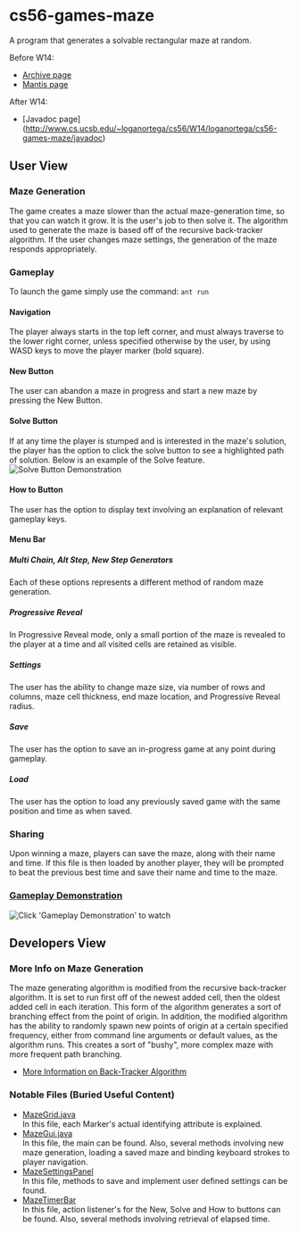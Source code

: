 # cs56-games-maze

A program that generates a solvable rectangular maze at random. 

Before W14:
* [Archive page](https://foo.cs.ucsb.edu/cs56/issues/0000769/)
* [Mantis page](https://foo.cs.ucsb.edu/56mantis/view.php?id=769)

After W14:
* [Javadoc page] (http://www.cs.ucsb.edu/~loganortega/cs56/W14/loganortega/cs56-games-maze/javadoc)

## User View

### Maze Generation
The game creates a maze slower than the actual maze-generation time, so that you can watch it grow. It is the user's job to then solve it. The algorithm used to generate the maze is based off of the recursive back-tracker algorithm.  If the user changes maze settings, the generation of the maze responds appropriately.

### Gameplay
To launch the game simply use the command: `ant run`

#### Navigation
The player always starts in the top left corner, and must always traverse to the lower right corner, unless specified otherwise by the user, by using WASD keys to move the player marker (bold square).

#### New Button
The user can abandon a maze in progress and start a new maze by pressing the New Button. 

#### Solve Button
If at any time the player is stumped and is interested in the maze's solution, the player has the option to click the solve button to see a highlighted path of solution. Below is an example of the Solve feature. 
![](http://i.imgur.com/eve3g50.png "Solve Button Demonstration")

#### How to Button
The user has the option to display text involving an explanation of relevant gameplay keys. 

#### Menu Bar

##### Multi Chain, Alt Step, New Step Generators
Each of these options represents a different method of random maze generation.

##### Progressive Reveal
In Progressive Reveal mode, only a small portion of the maze is revealed to the player at a time and all visited cells are retained as visible. 

##### Settings 
The user has the ability to change maze size, via number of rows and columns, maze cell thickness, end maze location, and Progressive Reveal radius. 

##### Save 
The user has the option to save an in-progress game at any point during gameplay.

##### Load
The user has the option to load any previously saved game with the same position and time as when saved.

### Sharing
Upon winning a maze, players can save the maze, along with their name and time. If this file is then loaded by another player, they will be prompted to beat the previous best time and save their name and time to the maze. 

### [Gameplay Demonstration](http://www.youtube.com/watch?v=K7tsf0IDrzY) 
![](http://i.imgur.com/zaG1AVZ.png?1 "Click 'Gameplay Demonstration' to watch")  


## Developers View

### More Info on Maze Generation
The maze generating algorithm is modified from the recursive back-tracker algorithm. It is set to run first off of the newest added cell, then the oldest added cell in each iteration. This form of the algorithm generates a sort of branching effect from the point of origin. In addition, the modified algorithm has the ability to randomly spawn new points of origin at a certain specified frequency, either from command line arguments or default values, as the algorithm runs. This creates a sort of "bushy", more complex maze with more frequent path branching.

* [More Information on Back-Tracker Algorithm](http://weblog.jamisbuck.org/2011/2/7/maze-generation-algorithm-recap)

### Notable Files (Buried Useful Content)
* [MazeGrid.java](src/edu/ucsb/cs56/projects/games/cs56-games-maze/MazeGrid.java)  
In this file, each Marker's actual identifying attribute is explained. 
* [MazeGui.java](src/edu/ucsb/cs56/projects/games/cs56-games-maze/MazeGui.java)  
In this file, the main can be found. Also, several methods involving new maze generation, loading a saved maze and binding keyboard strokes to player navigation.
* [MazeSettingsPanel](src/edu/ucsb/cs56/projects/games/cs56-games-maze/MazeSettingsPanel.java)  
In this file, methods to save and implement user defined settings can be found. 
* [MazeTimerBar](src/edu/ucsb/cs56/project/games/cs56-games-maze/MazeTimerBar.java)  
In this file, action listener's for the New, Solve and How to buttons can be found. Also, several methods involving retrieval of elapsed time. 
